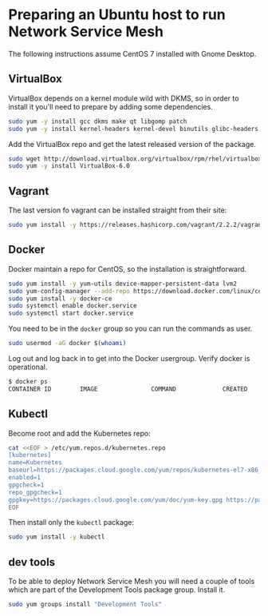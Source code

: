 # Preparing an Ubuntu host to run Network Service Mesh

The following instructions assume CentOS 7 installed with Gnome Desktop.

## VirtualBox

VirtualBox depends on a kernel module wild with DKMS, so in order to install it you'll need to prepare by adding some dependencies.

```bash
sudo yum -y install gcc dkms make qt libgomp patch
sudo yum -y install kernel-headers kernel-devel binutils glibc-headers glibc-devel font-forge
```

Add the VirtualBox repo and get the latest released version of the package.

```bash
sudo wget http://download.virtualbox.org/virtualbox/rpm/rhel/virtualbox.repo -P /etc/yum.repos.d/
sudo yum -y install VirtualBox-6.0
```

## Vagrant

The last version fo vagrant can be installed straight from their site:

```bash
sudo yum install -y https://releases.hashicorp.com/vagrant/2.2.2/vagrant_2.2.2_x86_64.rpm
```

## Docker

Docker maintain a repo for CentOS, so the installation is straightforward.

```bash
sudo yum install -y yum-utils device-mapper-persistent-data lvm2
sudo yum-config-manager --add-repo https://download.docker.com/linux/centos/docker-ce.repo
sudo yum install -y docker-ce
sudo systemctl enable docker.service
sudo systemctl start docker.service
```

You need to be in the `docker` group so you can run the commands as user.

```bash
sudo usermod -aG docker $(whoami)
```

Log out and log back in to get into the Docker usergroup. Verify docker is operational.

```bash
$ docker ps
CONTAINER ID        IMAGE               COMMAND             CREATED             STATUS              PORTS               NAMES
```

## Kubectl

Become root and add the Kubernetes repo:

```bash
cat <<EOF > /etc/yum.repos.d/kubernetes.repo
[kubernetes]
name=Kubernetes
baseurl=https://packages.cloud.google.com/yum/repos/kubernetes-el7-x86_64
enabled=1
gpgcheck=1
repo_gpgcheck=1
gpgkey=https://packages.cloud.google.com/yum/doc/yum-key.gpg https://packages.cloud.google.com/yum/doc/rpm-package-key.gpg
EOF
```

Then install only the `kubectl` package:

```bash
sudo yum install -y kubectl
```

## dev tools

To be able to deploy Network Service Mesh you will need a couple of tools which are part of the Development Tools package group. Install it.

```bash
sudo yum groups install "Development Tools"
```
